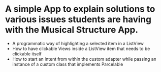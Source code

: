 # A simple App to explain solutions to various issues students are having with the Musical Structure App.

* A programmatic way of highlighting a selected item in a ListView
* How to have clickable Views inside a ListView item that needs to be clickable itself
* How to start an Intent from within the custom adapter while passing an instance of a custom class that implements Parcelable
